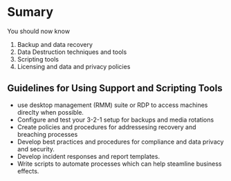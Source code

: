 # Sumary

You should now know

1. Backup and data recovery
2. Data Destruction techniques and tools
3. Scripting tools
4. Licensing and data and privacy policies

## Guidelines for Using Support and Scripting Tools

- use desktop management (RMM) suite or RDP to access machines direclty when possible.
- Configure and test your 3-2-1 setup for backups and media rotations
- Create policies and procedures for addressesing recovery and breaching processes
- Develop best practices and procedures for compliance and data privacy and security.
- Develop incident responses and report templates.
- Write scripts to automate processes which can help steamline business effects.